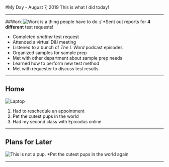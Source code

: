 ﻿#My Day - August 7, 2019
This is what I did today!
***
##Work
![Work is a thing people have to do :/](http://lorempixel.com/output/business-q-c-640-480-7.jpg)
*Sent out reports for **4 different** test requests!
* Completed _another_ test request
* Attended a virtual D&I meeting
* Listened to a bunch of _The L Word_ podcast episodes
* Organized samples for sample prep
* Met with other department about sample prep needs
* Learned how to perform new test method
* Met with requester to discuss test results
***
## Home
![Laptop](http://lorempixel.com/output/technics-q-c-640-480-3.jpg)
1. Had to reschedule an appointment
2. Pet the cutest pups in the world
3. Had my second class with Epicodus online
***
## Plans for Later
![This is not a pup.](http://lorempixel.com/output/animals-q-c-640-480-10.jpg)
*Pet the cutest pups in the world again
***
